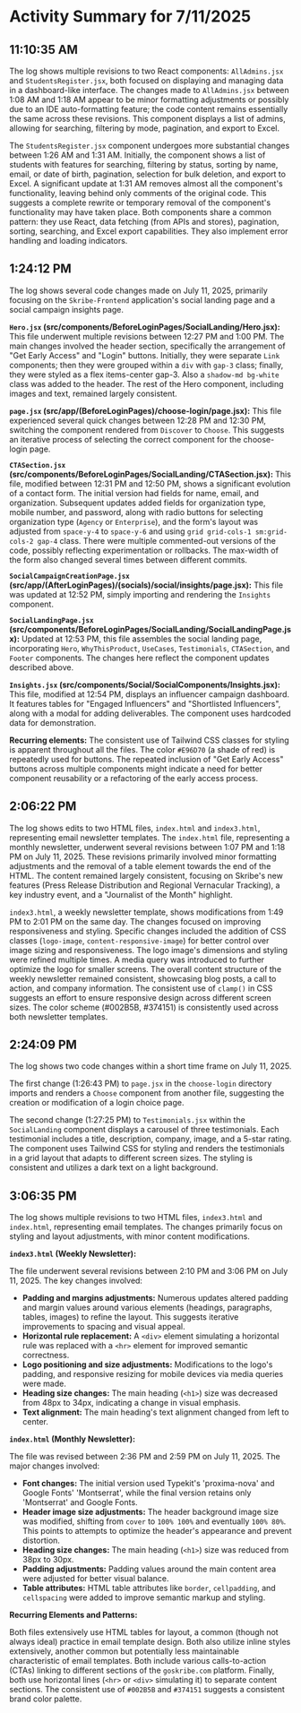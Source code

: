 # Activity Summary for 7/11/2025

## 11:10:35 AM
The log shows multiple revisions to two React components: `AllAdmins.jsx` and `StudentsRegister.jsx`, both focused on displaying and managing data in a dashboard-like interface.  The changes made to `AllAdmins.jsx` between 1:08 AM and 1:18 AM appear to be minor formatting adjustments or possibly due to an IDE auto-formatting feature; the code content remains essentially the same across these revisions. This component displays a list of admins, allowing for searching, filtering by mode, pagination, and export to Excel.

The `StudentsRegister.jsx` component undergoes more substantial changes between 1:26 AM and 1:31 AM. Initially, the component shows a list of students with features for searching, filtering by status, sorting by name, email, or date of birth, pagination, selection for bulk deletion, and export to Excel. A significant update at 1:31 AM removes almost all the component's functionality, leaving behind only comments of the original code.  This suggests a complete rewrite or temporary removal of the component's functionality may have taken place.  Both components share a common pattern: they use React, data fetching (from APIs and stores), pagination, sorting, searching, and Excel export capabilities.  They also implement error handling and loading indicators.


## 1:24:12 PM
The log shows several code changes made on July 11, 2025, primarily focusing on the `Skribe-Frontend` application's social landing page and a social campaign insights page.

**`Hero.jsx` (src/components/BeforeLoginPages/SocialLanding/Hero.jsx):** This file underwent multiple revisions between 12:27 PM and 1:00 PM.  The main changes involved the header section, specifically the arrangement of "Get Early Access" and "Login" buttons. Initially, they were separate `Link` components; then they were grouped within a `div` with `gap-3` class; finally, they were styled as a flex items-center gap-3.  Also a `shadow-md bg-white` class was added to the header.  The rest of the Hero component, including images and text, remained largely consistent.

**`page.jsx` (src/app/(BeforeLoginPages)/choose-login/page.jsx):** This file experienced several quick changes between 12:28 PM and 12:30 PM, switching the component rendered from `Discover` to `Choose`.  This suggests an iterative process of selecting the correct component for the choose-login page.

**`CTASection.jsx` (src/components/BeforeLoginPages/SocialLanding/CTASection.jsx):** This file, modified between 12:31 PM and 12:50 PM, shows a significant evolution of a contact form.  The initial version had fields for name, email, and organization.  Subsequent updates added fields for organization type, mobile number, and password, along with radio buttons for selecting organization type (`Agency` or `Enterprise`), and the form's layout was adjusted from `space-y-4` to `space-y-6` and using `grid grid-cols-1 sm:grid-cols-2 gap-4` class.  There were multiple commented-out versions of the code, possibly reflecting experimentation or rollbacks. The max-width of the form also changed several times between different commits.

**`SocialCampaignCreationPage.jsx` (src/app/(AfterLoginPages)/(socials)/social/insights/page.jsx):** This file was updated at 12:52 PM, simply importing and rendering the `Insights` component.

**`SocialLandingPage.jsx` (src/components/BeforeLoginPages/SocialLanding/SocialLandingPage.jsx):**  Updated at 12:53 PM, this file assembles the social landing page, incorporating `Hero`, `WhyThisProduct`, `UseCases`, `Testimonials`, `CTASection`, and `Footer` components.  The changes here reflect the component updates described above.

**`Insights.jsx` (src/components/Social/SocialComponents/Insights.jsx):** This file, modified at 12:54 PM, displays an influencer campaign dashboard. It features tables for "Engaged Influencers" and "Shortlisted Influencers", along with a modal for adding deliverables.  The component uses hardcoded data for demonstration.

**Recurring elements:**  The consistent use of Tailwind CSS classes for styling is apparent throughout all the files. The color `#E96D70` (a shade of red) is repeatedly used for buttons.  The repeated inclusion of "Get Early Access" buttons across multiple components might indicate a need for better component reusability or a refactoring of the early access process.


## 2:06:22 PM
The log shows edits to two HTML files, `index.html` and `index3.html`, representing email newsletter templates.  The `index.html` file, representing a monthly newsletter, underwent several revisions between 1:07 PM and 1:18 PM on July 11, 2025.  These revisions primarily involved minor formatting adjustments and the removal of a table element towards the end of the HTML. The content remained largely consistent, focusing on Skribe's new features (Press Release Distribution and Regional Vernacular Tracking), a key industry event, and a "Journalist of the Month" highlight.


`index3.html`, a weekly newsletter template, shows modifications from 1:49 PM to 2:01 PM on the same day. The changes focused on improving responsiveness and styling.  Specific changes included the addition of CSS classes (`logo-image`, `content-responsive-image`) for better control over image sizing and responsiveness. The logo image's dimensions and styling were refined multiple times.  A media query was introduced to further optimize the logo for smaller screens. The overall content structure of the weekly newsletter remained consistent, showcasing blog posts, a call to action, and company information.  The consistent use of `clamp()` in CSS suggests an effort to ensure responsive design across different screen sizes.  The color scheme (#002B5B, #374151) is consistently used across both newsletter templates.


## 2:24:09 PM
The log shows two code changes within a short time frame on July 11, 2025.

The first change (1:26:43 PM) to `page.jsx` in the `choose-login` directory imports and renders a `Choose` component from another file, suggesting the creation or modification of a login choice page.

The second change (1:27:25 PM) to `Testimonials.jsx` within the `SocialLanding` component displays a carousel of three testimonials. Each testimonial includes a title, description, company, image, and a 5-star rating.  The component uses Tailwind CSS for styling and renders the testimonials in a grid layout that adapts to different screen sizes.  The styling is consistent and utilizes a dark text on a light background.


## 3:06:35 PM
The log shows multiple revisions to two HTML files, `index3.html` and `index.html`, representing email templates.  The changes primarily focus on styling and layout adjustments, with minor content modifications.

**`index3.html` (Weekly Newsletter):**

The file underwent several revisions between 2:10 PM and 3:06 PM on July 11, 2025.  The key changes involved:

* **Padding and margins adjustments:** Numerous updates altered padding and margin values around various elements (headings, paragraphs, tables, images) to refine the layout.  This suggests iterative improvements to spacing and visual appeal.
* **Horizontal rule replacement:** A `<div>` element simulating a horizontal rule was replaced with a `<hr>` element for improved semantic correctness.
* **Logo positioning and size adjustments:** Modifications to the logo's padding, and responsive resizing for mobile devices via media queries were made.
* **Heading size changes:** The main heading (`<h1>`) size was decreased from 48px to 34px, indicating a change in visual emphasis.
* **Text alignment:**  The main heading's text alignment changed from left to center.



**`index.html` (Monthly Newsletter):**

The file was revised between 2:36 PM and 2:59 PM on July 11, 2025. The major changes involved:

* **Font changes:** The initial version used Typekit's 'proxima-nova' and Google Fonts' 'Montserrat', while the final version retains only 'Montserrat' and Google Fonts.
* **Header image size adjustments:** The header background image size was modified, shifting from `cover` to `100% 100%` and eventually `100% 80%`.  This points to attempts to optimize the header's appearance and prevent distortion.
* **Heading size changes:** The main heading (`<h1>`) size was reduced from 38px to 30px.
* **Padding adjustments:** Padding values around the main content area were adjusted for better visual balance.
* **Table attributes:**  HTML table attributes like `border`, `cellpadding`, and `cellspacing` were added to improve semantic markup and styling.

**Recurring Elements and Patterns:**

Both files extensively use HTML tables for layout, a common (though not always ideal) practice in email template design.  Both also utilize inline styles extensively, another common but potentially less maintainable characteristic of email templates.  Both include various calls-to-action (CTAs) linking to different sections of the `goskribe.com` platform.  Finally, both use horizontal lines (`<hr>` or `<div>` simulating it) to separate content sections. The consistent use of  `#002B5B` and `#374151` suggests a consistent brand color palette.
